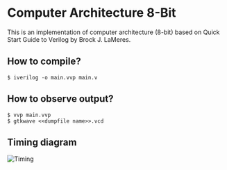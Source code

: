 # Computer Architecture 8-Bit
This is an implementation of computer architecture (8-bit) based on Quick Start Guide to Verilog by Brock J. LaMeres.

## How to compile?
```
$ iverilog -o main.vvp main.v
```

## How to observe output?
```
$ vvp main.vvp
$ gtkwave <<dumpfile name>>.vcd
```
## Timing diagram
![Timing](screenshot.png)